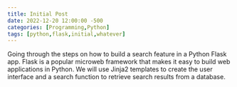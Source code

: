 ```yaml
---
title: Initial Post
date: 2022-12-20 12:00:00 -500
categories: [Programming,Python]
tags: [python,flask,initial,whatever]
---
```


Going through the steps on how to build a search feature in a Python Flask app. Flask is a popular microweb framework that makes it easy to build web applications in Python. We will use Jinja2 templates to create the user interface and a search function to retrieve search results from a database.

